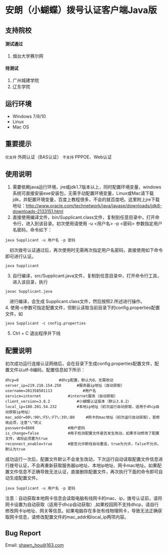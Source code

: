 # 安朗（小蝴蝶）拨号认证客户端Java版
## 支持院校
#### 测试通过
1. 烟台大学赛尔网

#### 待测试
1. 广州城建学院
2. 辽东学院

## 运行环境
- Windows 7/8/10
- Linux
- Mac OS

## 重要提示
`仅支持` 外网认证（BAS认证）
`不支持` PPPOE、Web认证

## 使用说明
1. 需要依赖java运行环境，jre或jdk1.7版本以上，同时配置环境变量，windows系统可直接安装exe安装包，无需手动配置环境变量，Linux或Mac请下载jdk，并配置环境变量，百度上教程很多，不会的就百度吧。这里附上jre下载地址：http://www.oracle.com/technetwork/java/javase/downloads/jdk8-downloads-2133151.html<br>
2. 直接使用编译文件，bin/Supplicant.class文件，复制到任意目录中，打开命令行，进入到该目录。初次使用请使用 -u <用户名> -p <密码> 参数指定用户名密码，命令如下：
 ```
 java Supplicant -u 用户名 -p 密码
 ```
　初次拨号认证通过后，再次使用时无需再次指定用户名密码，直接使用如下命令即可进行认证。
 ```
 java Supplicant 
 ```
3. 自行编译，src/Supplicant.java文件，复制到任意目录中，打开命令行工具，进入该目录，执行 
 ```
 javac Supplicant.java 
 ```
　进行编译，会生成 Supplicant.class文件，然后按照2.所述进行操作。<br>
4. 使用-c参数可指定配置文件，但默认读取当前目录下的config.properties配置文件，如
 ```
 java Supplicant -c config.properties
 ```
5. Ctrl + C 退出程序并下线

## 配置说明
初次成功运行连接认证网络后，会在目录下生成config.properties配置文件，配置文件以utf-8编码，配置信息如下所示：<br>
```
dhcp=0					#dhcp配置，默认为0，无需改动
server_ip=219.218.154.250		#服务器ip地址（自动获取）
username=201358501113　　　　		#用户名
service=internet			#internet服务（自动获取）
client_version=3.8.2			#小蝴蝶认证版本（默认3.8.2）
local_ip=180.201.54.232			#本地ip地址（初次运行自动获取，适用于dhcp自动获取ip地址）
mac_addr=00\:90\:F5\:F7\:39\:B0		#网卡的mac地址（初次运行自动获取），若修改此项，注意"\"转义
password=8888				#用户密码
is_change=false				#用于检测配置文件是否发生改动，如果手动修改了配置文件，请将此项置为true
reconnect_enable=true		#是否允许断线自动重连，true为允许，false不允许。默认为true
```
成功运行一次后，配置文件默认不会发生改动，下次运行自动读取配置文件信息进行拨号认证，不会再重新获取服务器ip地址、本地ip地址、网卡mac地址。如果配置文件信息不正确导致无法认证，直接删除配置文件，再次执行下面的命令即可自动生成配置文件。
```
java Supplicant -u 用户名 -p 密码 
```
注意：自动获取本地网卡信息会读取电脑有线网卡的mac、ip，拨号认证前，请将网卡设置为自动获取（适用于dhcp自动获取）,如果校园网不支持dhcp，请自行修改网卡ip地址、网关等信息。如果电脑存在多张有线物理网卡，导致无法正确获取网卡信息，请修改配置文件的mac_addr和local_ip两项内容。<br>

## Bug Report
Email: shawn_hou@163.com
